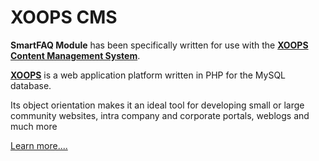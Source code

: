 # XOOPS CMS

**SmartFAQ Module** has been specifically written for use with the [**XOOPS Content Management System**](https://xoops.org). 

[**XOOPS**](https://xoops.org) is a web application platform written in PHP for the MySQL database. 

Its object orientation makes it an ideal tool for developing small or large community websites, intra company and corporate portals, weblogs and much more

[Learn more....](https://xoops.org/modules/wfchannel/)
